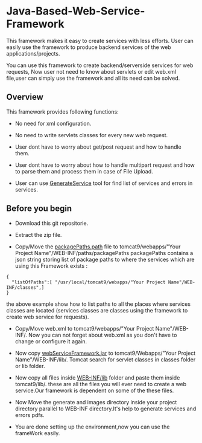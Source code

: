 # Java-Based-Web-Service-Framework
This framework makes it easy to create services with less efforts. User can easily use the framework to produce backend services of the web applications/projects.

You can use this framework to create backend/serverside services for web requests, Now user not need to know about servlets or edit web.xml file,user can simply use the framework and all its need can be solved.
## Overview

This framework provides following functions:

* No need for xml configuration.

* No need to write servlets classes for every new web request.

* User dont have to worry about get/post request and how to handle them.

* User dont have to worry about how to handle multipart request and how to parse them and process them in case of File Upload.

* User can use [GenerateService](generate/GenerateService.class) tool for find list of services and errors in services.

## Before you begin

* Download this git repositorie.

* Extract the zip file.

* Copy/Move the [packagePaths.path](WEB-INF/paths/packagePaths.path) file to tomcat9/webapps/"Your Project Name"/WEB-INF/paths/packagePaths
  packagePaths contains a json string storing list of package paths to where the services which are using this Framework exists : 
```  
{
  "listOfPaths":[ "/usr/local/tomcat9/webapps/"Your Project Name"/WEB-INF/classes",]
}
```

the above example show how to list paths to all the places where services classes are located (services classes are classes using the framework to create web service for requests).

* Copy/Move web.xml to tomcat9/webapps/"Your Project Name"/WEB-INF/.
  Now you can not forget about web.xml as you don't have to change or configure it again.
  
* Now copy [webServiceFramework.jar](webServiceFramework.jar) to tomcat9/Webapps/"Your Project Name"/WEB-INF/lib/.
  Tomcat search for servlet classes in classes folder or lib folder.

* Now copy all files inside [WEB-INF/lib](WEB-INF/lib) folder and paste them inside tomcat9/lib/.
  these are all the files you will ever need to create a web service.Our framework is dependent on some of the these           files.

* Now Move the generate and images directory inside your project directory parallel to WEB-INF directory.It's help to           generate services and errors pdfs.

* You are done setting up the environment,now you can use the frameWork easily.

